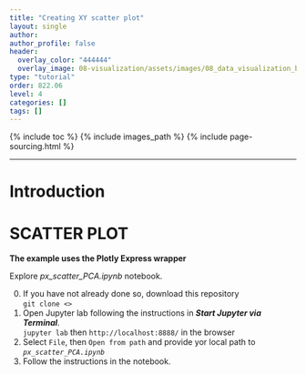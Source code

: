 ```yaml
---
title: "Creating XY scatter plot"
layout: single
author:
author_profile: false
header:
  overlay_color: "444444"
  overlay_image: 08-visualization/assets/images/08_data_visualization_banner.png
type: "tutorial"
order: 822.06
level: 4
categories: []
tags: []
---
```


{% include toc %}
{% include images_path %}
{% include page-sourcing.html %}

---


# Introduction

# SCATTER PLOT

**The example uses the Plotly Express wrapper**


Explore *px_scatter_PCA.ipynb* notebook.

0. If you have not already done so, download this repository <br>
`git clone <>`
1. Open Jupyter lab following the instructions in ***Start Jupyter via Terminal***. <br>
`jupyter lab` then `http://localhost:8888/` in the browser
2. Select `File`, then `Open from path` and provide yor local path to *`px_scatter_PCA.ipynb`*
3. Follow the instructions in the notebook.
